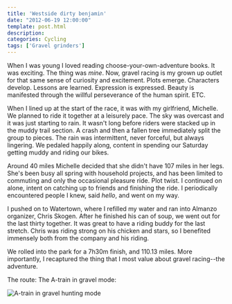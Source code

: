 ```yaml
---
title: 'Westside dirty benjamin'
date: "2012-06-19 12:00:00"
template: post.html
description: 
categories: Cycling
tags: ['Gravel grinders']
---
```


When I was young I loved reading choose-your-own-adventure books. It was exciting. The thing was *mine*. Now, gravel racing is my grown up outlet for that same sense of curiosity and excitement. Plots emerge. Characters develop. Lessons are learned. Expression is expressed. Beauty is manifested through the willful perseverance of the human spirit. ETC.  
  
When I lined up at the start of the race, it was with my girlfriend, Michelle. We planned to ride it together at a leisurely pace. The sky was overcast and it was just starting to rain. It wasn't long before riders were stacked up in the muddy trail section. A crash and then a fallen tree immediately split the group to pieces. The rain was intermittent, never forceful, but always lingering. We pedaled happily along, content in spending our Saturday getting muddy and riding our bikes.  
  
Around 40 miles Michelle decided that she didn't have 107 miles in her legs. She's been busy all spring with household projects, and has been limited to commuting and only the occasional pleasure ride. Plot twist. I continued on alone, intent on catching up to friends and finishing the ride. I periodically encountered people I knew, said *hello*, and went on my way.  
  
I pushed on to Watertown, where I refilled my water and ran into Almanzo organizer, Chris Skogen. After he finished his can of soup, we went out for the last thirty together. It was great to have a riding buddy for the last stretch. Chris was riding strong on his chicken and stars, so I benefited immensely both from the company and his riding.  
  
We rolled into the park for a 7h30m finish, and 110.13 miles. More importantly, I recaptured the thing that I most value about gravel racing--the adventure.  
  
The route: The A-train in gravel mode:
  
![A-train in gravel hunting mode](http://f.slowtheory.com/7400882660_523bb96edc.jpg)